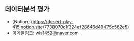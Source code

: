 **데이터분석 평가**
--------------------------------------------

* [Notion] (https://desert-play-415.notion.site/7738070c1f324ef28646d49475c562e5)
* 이메일링크: <wls1452@naver.com>